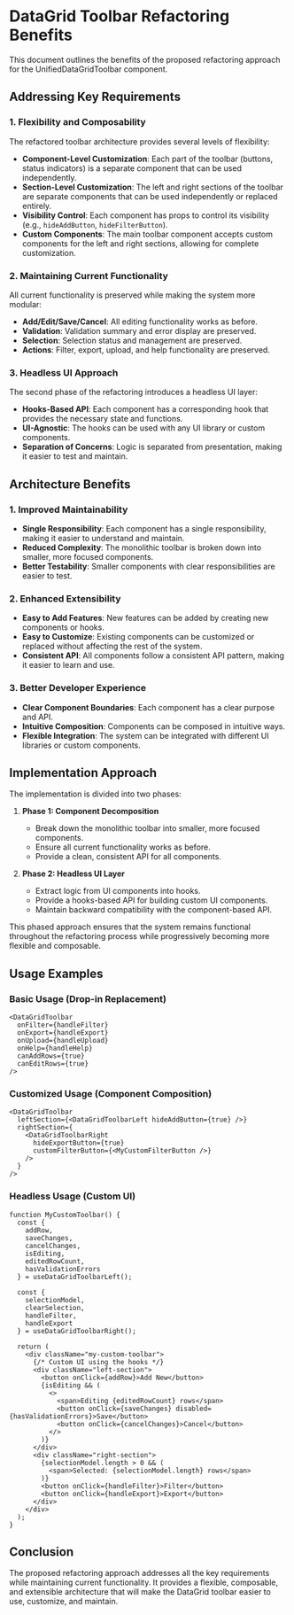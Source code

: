 # DataGrid Toolbar Refactoring Benefits

This document outlines the benefits of the proposed refactoring approach for the UnifiedDataGridToolbar component.

## Addressing Key Requirements

### 1. Flexibility and Composability

The refactored toolbar architecture provides several levels of flexibility:

- **Component-Level Customization**: Each part of the toolbar (buttons, status indicators) is a separate component that can be used independently.
- **Section-Level Customization**: The left and right sections of the toolbar are separate components that can be used independently or replaced entirely.
- **Visibility Control**: Each component has props to control its visibility (e.g., `hideAddButton`, `hideFilterButton`).
- **Custom Components**: The main toolbar component accepts custom components for the left and right sections, allowing for complete customization.

### 2. Maintaining Current Functionality

All current functionality is preserved while making the system more modular:

- **Add/Edit/Save/Cancel**: All editing functionality works as before.
- **Validation**: Validation summary and error display are preserved.
- **Selection**: Selection status and management are preserved.
- **Actions**: Filter, export, upload, and help functionality are preserved.

### 3. Headless UI Approach

The second phase of the refactoring introduces a headless UI layer:

- **Hooks-Based API**: Each component has a corresponding hook that provides the necessary state and functions.
- **UI-Agnostic**: The hooks can be used with any UI library or custom components.
- **Separation of Concerns**: Logic is separated from presentation, making it easier to test and maintain.

## Architecture Benefits

### 1. Improved Maintainability

- **Single Responsibility**: Each component has a single responsibility, making it easier to understand and maintain.
- **Reduced Complexity**: The monolithic toolbar is broken down into smaller, more focused components.
- **Better Testability**: Smaller components with clear responsibilities are easier to test.

### 2. Enhanced Extensibility

- **Easy to Add Features**: New features can be added by creating new components or hooks.
- **Easy to Customize**: Existing components can be customized or replaced without affecting the rest of the system.
- **Consistent API**: All components follow a consistent API pattern, making it easier to learn and use.

### 3. Better Developer Experience

- **Clear Component Boundaries**: Each component has a clear purpose and API.
- **Intuitive Composition**: Components can be composed in intuitive ways.
- **Flexible Integration**: The system can be integrated with different UI libraries or custom components.

## Implementation Approach

The implementation is divided into two phases:

1. **Phase 1: Component Decomposition**
   - Break down the monolithic toolbar into smaller, more focused components.
   - Ensure all current functionality works as before.
   - Provide a clean, consistent API for all components.

2. **Phase 2: Headless UI Layer**
   - Extract logic from UI components into hooks.
   - Provide a hooks-based API for building custom UI components.
   - Maintain backward compatibility with the component-based API.

This phased approach ensures that the system remains functional throughout the refactoring process while progressively becoming more flexible and composable.

## Usage Examples

### Basic Usage (Drop-in Replacement)

```tsx
<DataGridToolbar
  onFilter={handleFilter}
  onExport={handleExport}
  onUpload={handleUpload}
  onHelp={handleHelp}
  canAddRows={true}
  canEditRows={true}
/>
```

### Customized Usage (Component Composition)

```tsx
<DataGridToolbar
  leftSection={<DataGridToolbarLeft hideAddButton={true} />}
  rightSection={
    <DataGridToolbarRight 
      hideExportButton={true}
      customFilterButton={<MyCustomFilterButton />}
    />
  }
/>
```

### Headless Usage (Custom UI)

```tsx
function MyCustomToolbar() {
  const {
    addRow,
    saveChanges,
    cancelChanges,
    isEditing,
    editedRowCount,
    hasValidationErrors
  } = useDataGridToolbarLeft();

  const {
    selectionModel,
    clearSelection,
    handleFilter,
    handleExport
  } = useDataGridToolbarRight();

  return (
    <div className="my-custom-toolbar">
      {/* Custom UI using the hooks */}
      <div className="left-section">
        <button onClick={addRow}>Add New</button>
        {isEditing && (
          <>
            <span>Editing {editedRowCount} rows</span>
            <button onClick={saveChanges} disabled={hasValidationErrors}>Save</button>
            <button onClick={cancelChanges}>Cancel</button>
          </>
        )}
      </div>
      <div className="right-section">
        {selectionModel.length > 0 && (
          <span>Selected: {selectionModel.length} rows</span>
        )}
        <button onClick={handleFilter}>Filter</button>
        <button onClick={handleExport}>Export</button>
      </div>
    </div>
  );
}
```

## Conclusion

The proposed refactoring approach addresses all the key requirements while maintaining current functionality. It provides a flexible, composable, and extensible architecture that will make the DataGrid toolbar easier to use, customize, and maintain.